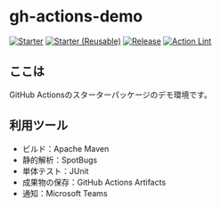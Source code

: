 # gh-actions-demo

[![Starter](https://github.com/tmx-kenmotsu/gh-actions-demo/actions/workflows/starter.yml/badge.svg)](https://github.com/tmx-kenmotsu/gh-actions-demo/actions/workflows/starter.yml)
[![Starter (Reusable)](https://github.com/tmx-kenmotsu/gh-actions-demo/actions/workflows/starter-reusable.yml/badge.svg)](https://github.com/tmx-kenmotsu/gh-actions-demo/actions/workflows/starter-reusable.yml)
[![Release](https://github.com/tmx-kenmotsu/gh-actions-demo/actions/workflows/release.yml/badge.svg)](https://github.com/tmx-kenmotsu/gh-actions-demo/actions/workflows/release.yml)
[![Action Lint](https://github.com/tmx-kenmotsu/gh-actions-demo/actions/workflows/actionlint.yml/badge.svg)](https://github.com/tmx-kenmotsu/gh-actions-demo/actions/workflows/actionlint.yml)

## ここは

GitHub Actionsのスターターパッケージのデモ環境です。

## 利用ツール

* ビルド：Apache Maven
* 静的解析：SpotBugs
* 単体テスト：JUnit
* 成果物の保存：GitHub Actions Artifacts
* 通知：Microsoft Teams